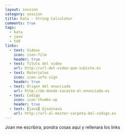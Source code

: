 ```yaml
---
layout: session
category: session
title: Kata - String Calculator
comments: true
tags:
  - kata
  - java
  - tdd
links:
  - text: Videos
    icon: icon-film
    header: true
  - text: Titulo del video
    url: http://url-del-video-que-subiste.es
  - text: Materiales
    icon: icon-info-sign
    header: true
  - text: Origen del enunciado
    url: http://de-donde-sacaste-el-enunciado.es
  - text: Codigo
    icon: icon-thumbs-up
    header: true
  - text: [java] @joannava
    url: http://url-al-master-carpeta-del-codigo.es
---
```


Joan me escribira, pondra cosas aqui y rellenara los links

